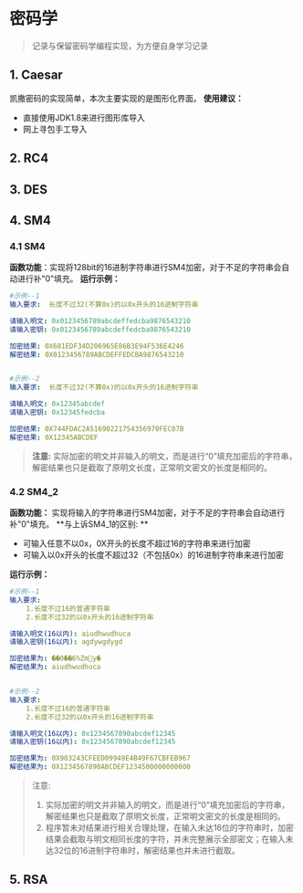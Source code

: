 # 密码学
> 记录与保留密码学编程实现，为方便自身学习记录
## 1. Caesar
凯撒密码的实现简单，本次主要实现的是图形化界面。
**使用建议：**
- 直接使用JDK1.8来进行图形库导入
- 网上寻包手工导入

## 2. RC4

## 3. DES

## 4. SM4
### 4.1 SM4
**函数功能**：实现将128bit的16进制字符串进行SM4加密，对于不足的字符串会自动进行补"0"填充。
**运行示例：**
```yaml
#示例--1
输入要求:  长度不过32(不算0x)的以0x开头的16进制字符串

请输入明文: 0x0123456789abcdeffedcba9876543210
请输入密钥: 0x0123456789abcdeffedcba9876543210

加密结果: 0X681EDF34D206965E86B3E94F536E4246
解密结果: 0X0123456789ABCDEFFEDCBA9876543210


#示例--2
输入要求:  长度不过32(不算0x)的以0x开头的16进制字符串

请输入明文: 0x12345abcdef
请输入密钥: 0x12345fedcba

加密结果: 0X744FDAC2A51690221754356970FEC07B
解密结果: 0X12345ABCDEF
```
> **注意:**  实际加密的明文并非输入的明文，而是进行“0”填充加密后的字符串，解密结果也只是截取了原明文长度，正常明文密文的长度是相同的。

### 4.2 SM4_2
**函数功能：** 实现将输入的字符串进行SM4加密，对于不足的字符串会自动进行补"0"填充。
**与上诉SM4_1的区别: **
- 可输入任意不以0x，0X开头的长度不超过16的字符串来进行加密
- 可输入以0x开头的长度不超过32（不包括0x）的16进制字符串来进行加密

**运行示例：**
```yaml
#示例--1
输入要求:
	1.长度不过16的普通字符串
	2.长度不过32的以0x开头的16进制字符串

请输入明文(16以内): aiudhwudhuca
请输入密钥(16以内): agdywgdygd

加密结果为: ��0��6%Zmy�
解密结果为: aiudhwudhuca


#示例--2
输入要求:
	1.长度不过16的普通字符串
	2.长度不过32的以0x开头的16进制字符串

请输入明文(16以内): 0x1234567890abcdef12345
请输入密钥(16以内): 0x1234567890abcdef12345

加密结果为: 0X903243CFEED09949E4B49F67CBFEB967
解密结果为: 0X1234567890ABCDEF1234500000000000
```
> 注意:  
> 1. 实际加密的明文并非输入的明文，而是进行“0”填充加密后的字符串，解密结果也只是截取了原明文长度，正常明文密文的长度是相同的。
> 2. 程序暂未对结果进行相关合理处理，在输入未达16位的字符串时，加密结果会截取与明文相同长度的字符，并未完整展示全部密文；在输入未达32位的16进制字符串时，解密结果也并未进行截取。

## 5. RSA
